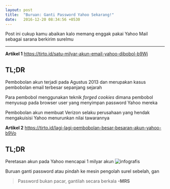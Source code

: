 ```yaml
---
layout: post
title:  "Buruan: Ganti Password Yahoo Sekarang!"
date:   2016-12-20 08:34:56 +0530
---
```


  Post ini cukup kamu abaikan kalo memang enggak pakai Yahoo Mail sebagai sarana berkirim surelmu

-------------

**Artikel 1**
<https://tirto.id/satu-milyar-akun-email-yahoo-dibobol-b9Wj>

## TL;DR
Pembobolan akun terjadi pada Agustus 2013 dan merupakan kasus pembobolan email terbesar sepanjang sejarah

Para pembobol menggunakan teknik *forged cookies* dimana pembobol menyusup pada browser user yang menyimpan password Yahoo mereka

Pembobolan akun membuat Verizon selaku perusahaan yang hendak mengakuisisi Yahoo menurunkan nilai tawarannya

**Artikel 2**
<https://tirto.id/lagi-lagi-pembobolan-besar-besaran-akun-yahoo-b9Vo>

## TL;DR
Peretasan akun pada Yahoo mencapai 1 milyar akun
![infografis](https://mmc.tirto.id/image/otf/860x/2016/10/08/HL-Yahoo-2.jpg)

Buruan ganti password atau pindah ke mesin pengolah surel sebelah, gan

> Password bukan pacar, gantilah secara berkala **-MRS**
